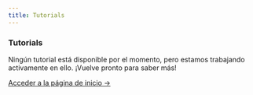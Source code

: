 ```yaml
---
title: Tutorials
---
```


<div class="card">
  <h3>Tutorials</h3>
  <p>Ningún tutorial está disponible por el momento, pero estamos trabajando activamente en ello. ¡Vuelve pronto para saber más!</p>
  <a href="../" class="card-link">Acceder a la página de inicio &rarr;</a>
</div>